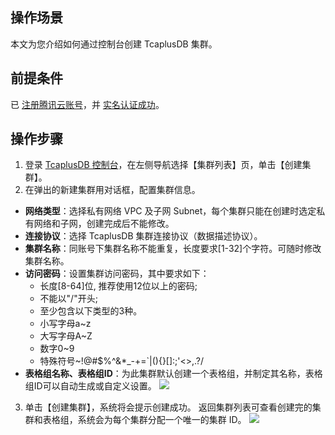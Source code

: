 ## 操作场景
本文为您介绍如何通过控制台创建 TcaplusDB 集群。

## 前提条件
已 [注册腾讯云账号](https://cloud.tencent.com/document/product/378/17985)，并  [实名认证成功](https://cloud.tencent.com/document/product/378/3629)。

## 操作步骤
1. 登录 [TcaplusDB 控制台](https://console.cloud.tencent.com/tcaplusdb/app)，在左侧导航选择【集群列表】页，单击【创建集群】。
2. 在弹出的新建集群用对话框，配置集群信息。
 - **网络类型**：选择私有网络 VPC 及子网 Subnet，每个集群只能在创建时选定私有网络和子网，创建完成后不能修改。
 - **连接协议**：选择 TcaplusDB 集群连接协议（数据描述协议）。
 - **集群名称**：同账号下集群名称不能重复，长度要求[1-32]个字符。可随时修改集群名称。
 - **访问密码**：设置集群访问密码，其中要求如下：
	 - 长度[8-64]位, 推荐使用12位以上的密码;
	 - 不能以"/"开头;
	 - 至少包含以下类型的3种。
	 - 小写字母a\~z
	 - 大写字母A\~Z
	 - 数字0\~9
	 - 特殊符号\~!@#$%^&*_-+=\`|(){}[]:;'<>,.?/ 
 - **表格组名称、表格组ID**：为此集群默认创建一个表格组，并制定其名称，表格组ID可以自动生成或自定义设置。
![](https://main.qcloudimg.com/raw/9efc18aeac0da90641fa1cad77639ab9.png)
3. 单击【创建集群】，系统将会提示创建成功。
返回集群列表可查看创建完的集群和表格组，系统会为每个集群分配一个唯一的集群 ID。
![](https://main.qcloudimg.com/raw/d934c87fa9e68146d86aebcdb84f44f0.png)
